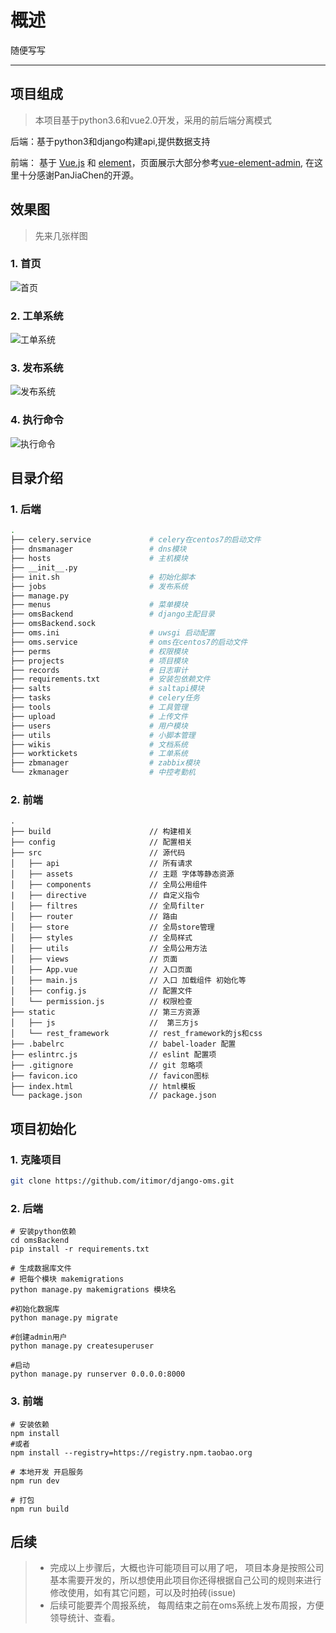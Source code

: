 # 概述
随便写写

---

## 项目组成

> 本项目基于python3.6和vue2.0开发，采用的前后端分离模式

后端：基于python3和django构建api,提供数据支持

前端： 基于 [Vue.js](https://github.com/vuejs/vue) 和 [element](http://element.eleme.io/#/zh-CN/component/installation)，页面展示大部分参考[vue-element-admin](https://github.com/PanJiaChen/vue-element-admin), 在这里十分感谢PanJiaChen的开源。

## 效果图

> 先来几张样图

### 1. 首页
![首页](/assets/images/index/index1.png)

### 2. 工单系统
![工单系统](/assets/images/index/index2.png)

### 3. 发布系统
![发布系统](/assets/images/index/index3.png)

### 4. 执行命令
![执行命令](/assets/images/index/index4.png)


## 目录介绍

### 1. 后端

``` bash
.
├── celery.service             # celery在centos7的启动文件
├── dnsmanager                 # dns模块
├── hosts                      # 主机模块
├── __init__.py                
├── init.sh                    # 初始化脚本
├── jobs                       # 发布系统
├── manage.py           
├── menus                      # 菜单模块
├── omsBackend                 # django主配目录
├── omsBackend.sock            
├── oms.ini                    # uwsgi 启动配置
├── oms.service                # oms在centos7的启动文件
├── perms                      # 权限模块
├── projects                   # 项目模块
├── records                    # 日志审计
├── requirements.txt           # 安装包依赖文件
├── salts                      # saltapi模块
├── tasks                      # celery任务
├── tools                      # 工具管理
├── upload                     # 上传文件
├── users                      # 用户模块
├── utils                      # 小脚本管理
├── wikis                      # 文档系统
├── worktickets                # 工单系统
├── zbmanager                  # zabbix模块
└── zkmanager                  # 中控考勤机
```

### 2. 前端

```
.
├── build                      // 构建相关  
├── config                     // 配置相关
├── src                        // 源代码
│   ├── api                    // 所有请求
│   ├── assets                 // 主题 字体等静态资源
│   ├── components             // 全局公用组件
|   ├── directive              // 自定义指令
│   ├── filtres                // 全局filter
│   ├── router                 // 路由
│   ├── store                  // 全局store管理
│   ├── styles                 // 全局样式
│   ├── utils                  // 全局公用方法
│   ├── views                  // 页面
│   ├── App.vue                // 入口页面
│   ├── main.js                // 入口 加载组件 初始化等
│   ├── config.js              // 配置文件
│   └── permission.js          // 权限检查
├── static                     // 第三方资源
│   ├── js                     //  第三方js
│   └── rest_framework         // rest_framework的js和css
├── .babelrc                   // babel-loader 配置
├── eslintrc.js                // eslint 配置项
├── .gitignore                 // git 忽略项
├── favicon.ico                // favicon图标
├── index.html                 // html模板
└── package.json               // package.json
```

## 项目初始化

### 1. 克隆项目
``` bash
git clone https://github.com/itimor/django-oms.git
```

### 2. 后端
```
# 安装python依赖
cd omsBackend
pip install -r requirements.txt

# 生成数据库文件
# 把每个模块 makemigrations
python manage.py makemigrations 模块名

#初始化数据库
python manage.py migrate

#创建admin用户
python manage.py createsuperuser 

#启动
python manage.py runserver 0.0.0.0:8000

```

### 3. 前端
```
# 安装依赖
npm install
#或者
npm install --registry=https://registry.npm.taobao.org

# 本地开发 开启服务
npm run dev

# 打包
npm run build
```

## 后续
> - 完成以上步骤后，大概也许可能项目可以用了吧， 项目本身是按照公司基本需要开发的，所以想使用此项目你还得根据自己公司的规则来进行修改使用，如有其它问题，可以及时拍砖(issue)
> - 后续可能要弄个周报系统， 每周结束之前在oms系统上发布周报，方便领导统计、查看。


